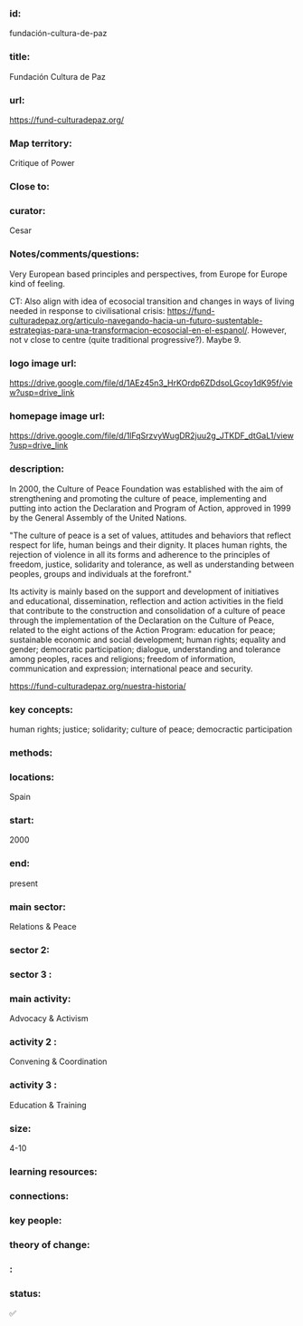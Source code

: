 ### id: 
  fundación-cultura-de-paz
### title: 
  Fundación Cultura de Paz
### url: 
  https://fund-culturadepaz.org/
### Map territory: 
  Critique of Power
### Close to: 
  
### curator: 
  Cesar
### Notes/comments/questions: 
  Very European based principles and perspectives, from Europe for Europe kind of feeling. 

CT: Also align with idea of ecosocial transition and changes in ways of living needed in response to civilisational crisis: https://fund-culturadepaz.org/articulo-navegando-hacia-un-futuro-sustentable-estrategias-para-una-transformacion-ecosocial-en-el-espanol/. However, not v close to centre (quite traditional progressive?). Maybe 9. 
### logo image url: 
  https://drive.google.com/file/d/1AEz45n3_HrKOrdp6ZDdsoLGcoy1dK95f/view?usp=drive_link 
### homepage image url: 
  https://drive.google.com/file/d/1lFqSrzvyWugDR2juu2g_JTKDF_dtGaL1/view?usp=drive_link 
### description: 
  In 2000, the Culture of Peace Foundation was established with the aim of strengthening and promoting the culture of peace, implementing and putting into action the Declaration and Program of Action, approved in 1999 by the General Assembly of the United Nations.

"The culture of peace is a set of values, attitudes and behaviors that reflect respect for life, human beings and their dignity. It places human rights, the rejection of violence in all its forms and adherence to the principles of freedom, justice, solidarity and tolerance, as well as understanding between peoples, groups and individuals at the forefront."

Its activity is mainly based on the support and development of initiatives and educational, dissemination, reflection and action activities in the field that contribute to the construction and consolidation of a culture of peace through the implementation of the Declaration on the Culture of Peace, related to the eight actions of the Action Program: education for peace; sustainable economic and social development; human rights; equality and gender; democratic participation; dialogue, understanding and tolerance among peoples, races and religions; freedom of information, communication and expression; international peace and security.

https://fund-culturadepaz.org/nuestra-historia/ 
### key concepts: 
  human rights; justice; solidarity; culture of peace; democractic participation
### methods: 
  
### locations: 
  Spain
### start: 
  2000
### end: 
  present
### main sector: 
  Relations & Peace
### sector 2: 
  
### sector 3 : 
  
### main activity: 
  Advocacy & Activism
### activity 2 : 
  Convening & Coordination
### activity 3 : 
  Education & Training
### size: 
  4-10
### learning resources: 
  
### connections: 
  
### key people: 
  
### theory of change: 
  
### : 
  
### status: 
  ✅
